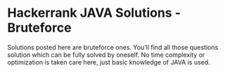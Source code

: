 # Hackerrank JAVA Solutions - Bruteforce
Solutions posted here are bruteforce ones. You'll find all those questions solution which can be fully solved by oneself. No time complexity or optimization is taken care here, just basic knowledge of JAVA is used.
